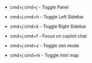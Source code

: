 - cmd+j cmd+j - Toggle Panel
- cmd+j cmd+h - Toggle Left Sidebar
- cmd+j cmd+k - Toggle Right Sidebar

- cmd+j cmd+f - Focus on copilot chat

- cmd+j cmd+z - Toggle zen mode
- cmd+j cmd+m - Toggle mini map